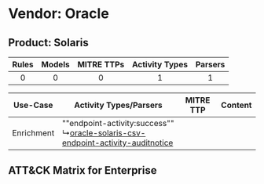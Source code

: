 Vendor: Oracle
==============
Product: Solaris
----------------
| Rules | Models | MITRE TTPs | Activity Types | Parsers |
|:-----:|:------:|:----------:|:--------------:|:-------:|
|   0   |   0    |     0      |       1        |    1    |

|  Use-Case  | Activity Types/Parsers    | MITRE TTP | Content    |
|:----------:| ---- | --------- | ---- |
| Enrichment |  ""endpoint-activity:success""<br> ↳[oracle-solaris-csv-endpoint-activity-auditnotice](Ps/pC_oraclesolariscsvendpointactivityauditnotice.md)<br> |    | [](RM/r_m_oracle_solaris_Enrichment.md) |

ATT&CK Matrix for Enterprise
----------------------------
